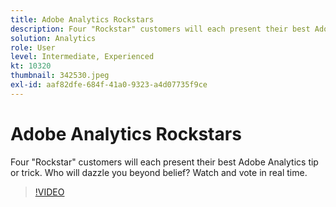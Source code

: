 ```yaml
---
title: Adobe Analytics Rockstars
description: Four "Rockstar" customers will each present their best Adobe Analytics tip or trick. Who will dazzle you beyond belief? Watch and vote in real time.
solution: Analytics
role: User
level: Intermediate, Experienced
kt: 10320
thumbnail: 342530.jpeg
exl-id: aaf82dfe-684f-41a0-9323-a4d07735f9ce
---
```

# Adobe Analytics Rockstars

Four "Rockstar" customers will each present their best Adobe Analytics tip or trick. Who will dazzle you beyond belief? Watch and vote in real time.

>[!VIDEO](https://video.tv.adobe.com/v/342530/?quality=12&learn=on)
